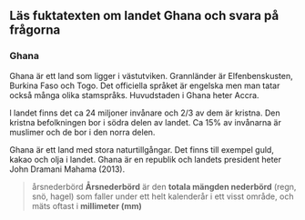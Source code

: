 ## Läs fuktatexten om landet Ghana och svara på frågorna

### Ghana
Ghana är ett land som ligger i västutviken. Grannländer är Elfenbenskusten, Burkina Faso och Togo. Det officiella språket är engelska men man tatar också många olika stamspråks. Huvudstaden i Ghana heter Accra.

l landet finns det ca 24 miljoner invånare och 2/3 av dem är kristna. Den kristna befolkningen bor i södra delen av landet. Ca 15% av invånarna är muslimer och de bor i den norra delen.

Ghana är ett land med stora naturtillgångar. Det finns till exempel guld, kakao och olja i landet. Ghana är en republik och landets president heter John Dramani Mahama (2013).

> årsnederbörd
> **Årsnederbörd** är den **totala mängden nederbörd** (regn, snö, hagel) som faller under ett helt kalenderår i ett visst område, och mäts oftast i **millimeter (mm)**

<!--stackedit_data:
eyJoaXN0b3J5IjpbLTEzNzAzNzI2NzksMTkyNDk2MzkxOV19
-->